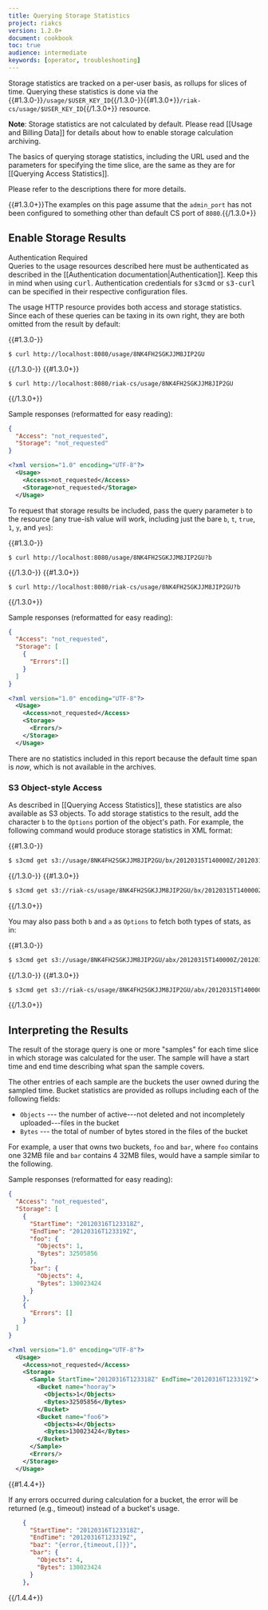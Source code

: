 ```yaml
---
title: Querying Storage Statistics
project: riakcs
version: 1.2.0+
document: cookbook
toc: true
audience: intermediate
keywords: [operator, troubleshooting]
---
```


Storage statistics are tracked on a per-user basis, as rollups for slices of time. Querying these statistics is done via the {{#1.3.0-}}`/usage/$USER_KEY_ID`{{/1.3.0-}}{{#1.3.0+}}`/riak-cs/usage/$USER_KEY_ID`{{/1.3.0+}} resource.

**Note**: Storage statistics are not calculated by default. Please read [[Usage and Billing Data]] for details about how to enable storage calculation archiving.

The basics of querying storage statistics, including the URL used and the parameters for specifying the time slice, are the same as they are for [[Querying Access Statistics]].

Please refer to the descriptions there for more details.

{{#1.3.0+}}The examples on this page assume that the `admin_port` has not
been configured to something other than default CS port of `8080`.{{/1.3.0+}}

## Enable Storage Results

<div class="note"><div class="title">Authentication Required</div>Queries to the usage resources described here must be authenticated as described in the
[[Authentication documentation|Authentication]]. Keep this in mind when using
<tt>curl</tt>. Authentication credentials for <tt>s3cmd</tt> or <tt>s3-curl</tt> can be specified in their respective configuration files.</div>

The usage HTTP resource provides both access and storage statistics. Since each of these queries can be taxing in its own right, they are both omitted from the result by default:

{{#1.3.0-}}

```curl
$ curl http://localhost:8080/usage/8NK4FH2SGKJJM8JIP2GU
```
{{/1.3.0-}}
{{#1.3.0+}}

```curl
$ curl http://localhost:8080/riak-cs/usage/8NK4FH2SGKJJM8JIP2GU
```
{{/1.3.0+}}

Sample responses (reformatted for easy reading):

```json
{
  "Access": "not_requested",
  "Storage": "not_requested"
}
```

```xml
<?xml version="1.0" encoding="UTF-8"?>
  <Usage>
    <Access>not_requested</Access>
    <Storage>not_requested</Storage>
  </Usage>
```

To request that storage results be included, pass the query parameter `b` to the resource (any true-ish value will work, including just the bare `b`, `t`, `true`, `1`, `y`, and `yes`):

{{#1.3.0-}}

```curl
$ curl http://localhost:8080/usage/8NK4FH2SGKJJM8JIP2GU?b
```
{{/1.3.0-}}
{{#1.3.0+}}

```curl
$ curl http://localhost:8080/riak-cs/usage/8NK4FH2SGKJJM8JIP2GU?b
```
{{/1.3.0+}}

Sample responses (reformatted for easy reading):

```json
{
  "Access": "not_requested",
  "Storage": [
    {
      "Errors":[]
    }
  ]
}
```

```xml
<?xml version="1.0" encoding="UTF-8"?>
  <Usage>
    <Access>not_requested</Access>
    <Storage>
      <Errors/>
    </Storage>
  </Usage>
```

There are no statistics included in this report because the default time span is *now*, which is not available in the archives.

### S3 Object-style Access

As described in [[Querying Access Statistics]], these statistics are also available as S3 objects. To add storage statistics to the result, add the character `b` to the `Options` portion of the object's path. For example, the following command would produce storage statistics in XML format:

{{#1.3.0-}}

```bash
$ s3cmd get s3://usage/8NK4FH2SGKJJM8JIP2GU/bx/20120315T140000Z/20120315T160000Z
```
{{/1.3.0-}}
{{#1.3.0+}}

```bash
$ s3cmd get s3://riak-cs/usage/8NK4FH2SGKJJM8JIP2GU/bx/20120315T140000Z/20120315T160000Z
```
{{/1.3.0+}}

You may also pass both `b` and `a` as `Options` to fetch both types of stats, as in:

{{#1.3.0-}}

```bash
$ s3cmd get s3://usage/8NK4FH2SGKJJM8JIP2GU/abx/20120315T140000Z/20120315T160000Z
```
{{/1.3.0-}}
{{#1.3.0+}}

```bash
$ s3cmd get s3://riak-cs/usage/8NK4FH2SGKJJM8JIP2GU/abx/20120315T140000Z/20120315T160000Z
```
{{/1.3.0+}}

## Interpreting the Results

The result of the storage query is one or more "samples" for each time slice in which storage was calculated for the user. The sample will have a start time and end time describing what span the sample covers.

The other entries of each sample are the buckets the user owned during the sampled time. Bucket statistics are provided as rollups including each of the following fields:

* `Objects` --- the number of active---not deleted and not incompletely uploaded---files in the bucket
* `Bytes` --- the total of number of bytes stored in the files of the bucket

For example, a user that owns two buckets, `foo` and `bar`, where `foo` contains one 32MB file and `bar` contains 4 32MB files, would have a sample similar to the following.

Sample responses (reformatted for easy reading):

```json
{
  "Access": "not_requested",
  "Storage": [
    {
      "StartTime": "20120316T123318Z",
      "EndTime": "20120316T123319Z",
      "foo": {
        "Objects": 1,
        "Bytes": 32505856
      },
      "bar": {
        "Objects": 4,
        "Bytes": 130023424
      }
    },
    {
      "Errors": []
    }
  ]
}
```

```xml
<?xml version="1.0" encoding="UTF-8"?>
  <Usage>
    <Access>not_requested</Access>
    <Storage>
      <Sample StartTime="20120316T123318Z" EndTime="20120316T123319Z">
        <Bucket name="hooray">
          <Objects>1</Objects>
          <Bytes>32505856</Bytes>
        </Bucket>
        <Bucket name="foo6">
          <Objects>4</Objects>
          <Bytes>130023424</Bytes>
        </Bucket>
      </Sample>
      <Errors/>
    </Storage>
  </Usage>
```

{{#1.4.4+}}

If any errors occurred during calculation for a bucket, the error will
be returned (e.g., timeout) instead of a bucket's usage.

```json
    {
      "StartTime": "20120316T123318Z",
      "EndTime": "20120316T123319Z",
      "baz": "{error,{timeout,[]}}",
      "bar": {
        "Objects": 4,
        "Bytes": 130023424
      }
    },
```

{{/1.4.4+}}
